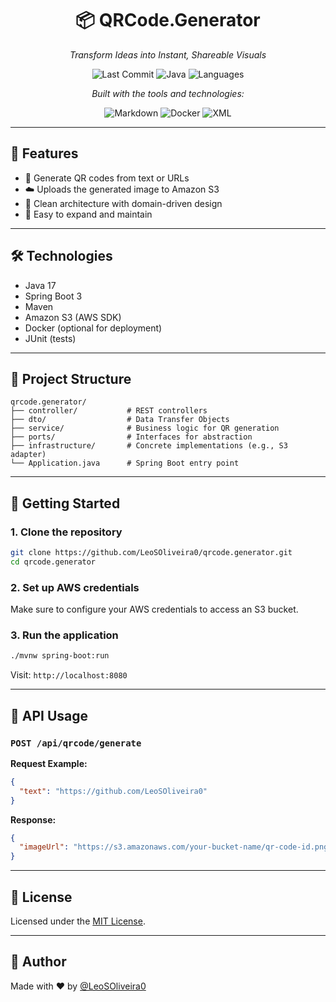 <h1 align="center">📦 QRCode.Generator</h1>
<p align="center"><em>Transform Ideas into Instant, Shareable Visuals</em></p>

<p align="center">
  <img alt="Last Commit" src="https://img.shields.io/github/last-commit/LeoSOliveira0/qrcode.generator?style=for-the-badge" />
  <img alt="Java" src="https://img.shields.io/badge/Java-93.3%25-blue?style=for-the-badge&logo=java" />
  <img alt="Languages" src="https://img.shields.io/github/languages/count/LeoSOliveira0/qrcode.generator?style=for-the-badge" />
</p>

<p align="center"><em>Built with the tools and technologies:</em></p>

<p align="center">
  <img alt="Markdown" src="https://img.shields.io/badge/-Markdown-000?style=for-the-badge&logo=markdown" />
  <img alt="Docker" src="https://img.shields.io/badge/-Docker-2496ED?style=for-the-badge&logo=docker&logoColor=white" />
  <img alt="XML" src="https://img.shields.io/badge/-XML-0060ac?style=for-the-badge&logo=xml&logoColor=white" />
</p>

---

## 🚀 Features

- 🧾 Generate QR codes from text or URLs
- ☁️ Uploads the generated image to Amazon S3
- 🧼 Clean architecture with domain-driven design
- 🔌 Easy to expand and maintain

---

## 🛠 Technologies

- Java 17
- Spring Boot 3
- Maven
- Amazon S3 (AWS SDK)
- Docker (optional for deployment)
- JUnit (tests)

---

## 📁 Project Structure

```
qrcode.generator/
├── controller/           # REST controllers
├── dto/                  # Data Transfer Objects
├── service/              # Business logic for QR generation
├── ports/                # Interfaces for abstraction
├── infrastructure/       # Concrete implementations (e.g., S3 adapter)
└── Application.java      # Spring Boot entry point
```

---

## 🔧 Getting Started

### 1. Clone the repository

```bash
git clone https://github.com/LeoSOliveira0/qrcode.generator.git
cd qrcode.generator
```

### 2. Set up AWS credentials

Make sure to configure your AWS credentials to access an S3 bucket.

### 3. Run the application

```bash
./mvnw spring-boot:run
```

Visit: `http://localhost:8080`

---

## 📡 API Usage

### `POST /api/qrcode/generate`

**Request Example:**

```json
{
  "text": "https://github.com/LeoSOliveira0"
}
```

**Response:**

```json
{
  "imageUrl": "https://s3.amazonaws.com/your-bucket-name/qr-code-id.png"
}
```

---

## 📄 License

Licensed under the [MIT License](LICENSE).

---

## 👤 Author

Made with ❤️ by [@LeoSOliveira0](https://github.com/LeoSOliveira0)
